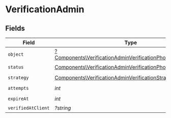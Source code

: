 # VerificationAdmin


## Fields

| Field                                                                                                                                   | Type                                                                                                                                    | Required                                                                                                                                | Description                                                                                                                             |
| --------------------------------------------------------------------------------------------------------------------------------------- | --------------------------------------------------------------------------------------------------------------------------------------- | --------------------------------------------------------------------------------------------------------------------------------------- | --------------------------------------------------------------------------------------------------------------------------------------- |
| `object`                                                                                                                                | [?Components\VerificationAdminVerificationPhoneNumberObject](../../Models/Components/VerificationAdminVerificationPhoneNumberObject.md) | :heavy_minus_sign:                                                                                                                      | N/A                                                                                                                                     |
| `status`                                                                                                                                | [Components\VerificationAdminVerificationPhoneNumberStatus](../../Models/Components/VerificationAdminVerificationPhoneNumberStatus.md)  | :heavy_check_mark:                                                                                                                      | N/A                                                                                                                                     |
| `strategy`                                                                                                                              | [Components\VerificationAdminVerificationStrategy](../../Models/Components/VerificationAdminVerificationStrategy.md)                    | :heavy_check_mark:                                                                                                                      | N/A                                                                                                                                     |
| `attempts`                                                                                                                              | *int*                                                                                                                                   | :heavy_check_mark:                                                                                                                      | N/A                                                                                                                                     |
| `expireAt`                                                                                                                              | *int*                                                                                                                                   | :heavy_check_mark:                                                                                                                      | N/A                                                                                                                                     |
| `verifiedAtClient`                                                                                                                      | *?string*                                                                                                                               | :heavy_minus_sign:                                                                                                                      | N/A                                                                                                                                     |